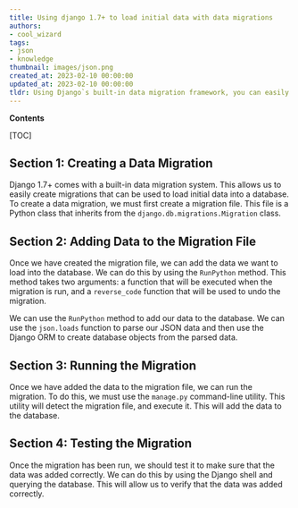 ```yaml
---
title: Using django 1.7+ to load initial data with data migrations
authors:
- cool_wizard
tags:
- json
- knowledge
thumbnail: images/json.png
created_at: 2023-02-10 00:00:00
updated_at: 2023-02-10 00:00:00
tldr: Using Django`s built-in data migration framework, you can easily load initial data from a JSON file.
---
```


**Contents**

[TOC]

## Section 1: Creating a Data Migration 

Django 1.7+ comes with a built-in data migration system. This allows us to easily create migrations that can be used to load initial data into a database. To create a data migration, we must first create a migration file. This file is a Python class that inherits from the `django.db.migrations.Migration` class.

## Section 2: Adding Data to the Migration File 

Once we have created the migration file, we can add the data we want to load into the database. We can do this by using the `RunPython` method. This method takes two arguments: a function that will be executed when the migration is run, and a `reverse_code` function that will be used to undo the migration.

We can use the `RunPython` method to add our data to the database. We can use the `json.loads` function to parse our JSON data and then use the Django ORM to create database objects from the parsed data. 

## Section 3: Running the Migration 

Once we have added the data to the migration file, we can run the migration. To do this, we must use the `manage.py` command-line utility. This utility will detect the migration file, and execute it. This will add the data to the database. 

## Section 4: Testing the Migration 

Once the migration has been run, we should test it to make sure that the data was added correctly. We can do this by using the Django shell and querying the database. This will allow us to verify that the data was added correctly.
